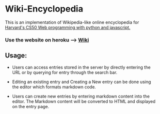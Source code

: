 # Wiki-Encyclopedia

This is an implementation of Wikipedia-like online encyclopedia for [Harvard's CS50 Web programming with python and javascript.](https://cs50.harvard.edu/web/2020/)

### Use the website on heroku --> [Wiki](http://wiki-encyclopedia.herokuapp.com/)

## Usage:

*   Users can access entries stored in the server by directly entering the URL or by querying for entry through the search bar.

*   Editing an existing entry and Creating a New entry can be done using the editor which formats markdown code.

*   Users can create new entries by entering markdown content into the editor. The Markdown content will be converted to HTML and displayed on the entry page.
